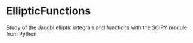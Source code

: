 # EllipticFunctions
Study of the Jacobi elliptic integrals and functions with the SCIPY module from Python
